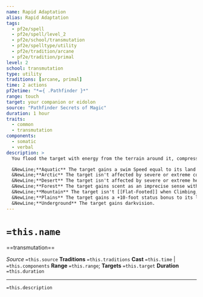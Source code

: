 ```yaml
---
name: Rapid Adaptation
alias: Rapid Adaptation
tags:
  - pf2e/spell
  - pf2e/spell/level_2
  - pf2e/school/transmutation
  - pf2e/spelltype/utility
  - pf2e/tradition/arcane
  - pf2e/tradition/primal
level: 2
school: transmutation
type: utility
traditions: [arcane, primal]
time: 2 actions
pf2etime: "*⬺{ .Pathfinder }*"
range: touch
target: your companion or eidolon
source: "Pathfinder Secrets of Magic"
duration: 1 hour
traits:
  - common
  - transmutation
components:
  - somatic
  - verbal
description: >
  You flood the target with energy from the terrain around it, compressing centuries of evolution into a single moment. The target gains one of the following natural adaptations based on the surrounding environment.

  &NewLine;**Aquatic** The target gains a swim Speed equal to its land Speed. If it already had a swim Speed, it gains a +10-foot status bonus to its swim Speed.
  &NewLine;**Arctic** The target isn't affected by severe or extreme cold, and when it rolls a success on an Acrobatics check to Balance on ice and snow, it gets a critical success instead.
  &NewLine;**Desert** The target isn't affected by severe or extreme heat, and when it rolls a success on an Acrobatics check to Balance on sand, it gets a critical success instead.
  &NewLine;**Forest** The target gains scent as an imprecise sense with a range of 30 feet.
  &NewLine;**Mountain** The target isn't [[Flat-Footed]] when Climbing, and when it rolls a success on an Acrobatics check to Balance on rubble, it gets a critical success instead.
  &NewLine;**Plains** The target gains a +10-foot status bonus to its land Speed.
  &NewLine;**Underground** The target gains darkvision.
---
```

# `=this.name`
==transmutation==

*Source* `=this.source`
**Traditions** `=this.traditions`
**Cast** `=this.time` | `=this.components`
**Range** `=this.range`; **Targets** `=this.target`
**Duration** `=this.duration`

***
`=this.description`
